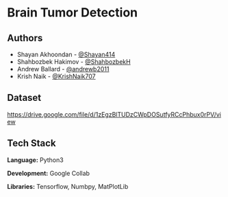 
# Brain Tumor Detection




## Authors

- Shayan Akhoondan - [@Shayan414](https://www.github.com/Shayan414)
- Shahbozbek Hakimov - [@ShahbozbekH](https://www.github.com/ShahbozbekH)
- Andrew Ballard - [@andrewb2011](https://www.github.com/andrewb2011)
- Krish Naik - [@KrishNaik707](https://www.github.com/KrishNaik707)



## Dataset

https://drive.google.com/file/d/1zEgzBlTUDzCWpDOSutfyRCcPhbux0rPV/view
## Tech Stack

**Language:** Python3

**Development:** Google Collab

**Libraries:** Tensorflow, Numbpy, MatPlotLib

